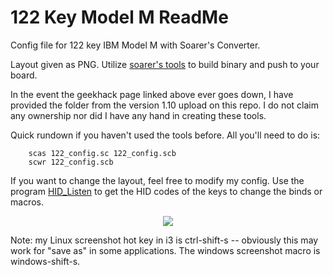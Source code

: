 # 122 Key Model M ReadMe
Config file for 122 key IBM Model M with Soarer's Converter.

Layout given as PNG. 
Utilize [soarer's tools](https://geekhack.org/index.php?topic=17458.0) to build binary and push to your board.

In the event the geekhack page linked above ever goes down, I have provided the folder from the version 1.10 upload on this repo. I do not claim any ownership nor did I have any hand in creating these tools.

Quick rundown if you haven't used the tools before. All you'll need to do is:
``` 
    scas 122_config.sc 122_config.scb
    scwr 122_config.scb
```

If you want to change the layout, feel free to modify my config. Use the program [HID_Listen](https://www.pjrc.com/teensy/hid_listen.html) to get the HID codes of the keys to change the binds or macros.

<p align='center'>
  <img src='Layout.png'>
</p>

Note: my Linux screenshot hot key in i3 is ctrl-shift-s -- obviously this may work for "save as" in some applications. The windows screenshot macro is windows-shift-s.
